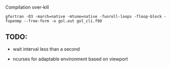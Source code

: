 #

Compilation over-kill
```
gfortran -O3 -march=native -mtune=native -funroll-loops -floop-block -fopenmp --free-form -o gol.out gol_cli.f90
```

## TODO:

- wait interval less than a second

- ncurses for adaptable environment based on viewport

